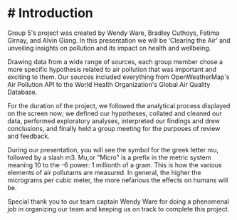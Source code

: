 # # Introduction

Group 5's project was created by Wendy Ware, Bradley Cuthoys, Fatima Girnay, and Alvin Giang.
In this presentation we will be ‘Clearing the Air’ and unveiling insights on pollution and its impact on health and wellbeing.

Drawing data from a wide range of sources, each group member chose a more specific hypothesis related to air pollution that was important and exciting to them. Our sources included everything from OpenWeatherMap's Air Pollution API to the World Health Organization's Global Air Quality Database.

For the duration of the project, we followed the analytical process displayed on the screen now; we defined our hypotheses, collated and cleaned our data, performed exploratory analyses, interpreted our findings and drew conclusions, and finally held a group meeting for the purposes of review and feedback.

During our presentation, you will see the symbol for the greek letter mu, followed by a slash m3. Mu,or "Micro" is a prefix in the metric system meaning 10 to the -6 power: 1 millionth of a gram. This is how the various elements of air pollutants are measured. In general, the higher the micrograms per cubic meter, the more nefarious the effects on humans will be.

Special thank you to our team captain Wendy Ware for doing a phenomenal job in organizing our team and keeping us on track to complete this project.
